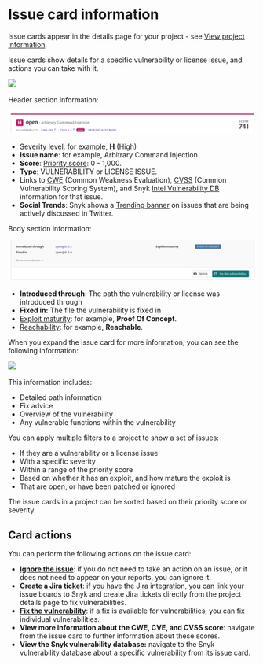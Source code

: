 # Issue card information

Issue cards appear in the details page for your project - see [View project information](https://docs.snyk.io/getting-started/introduction-to-snyk-projects/view-project-information).

Issue cards show details for a specific vulnerability or license issue, and actions you can take with it.

![](../../.gitbook/assets/screenshot\_2021-03-01\_at\_16.19.01.png)

Header section information:

![](../../.gitbook/assets/issue-card-header.png)

* [Severity level](https://docs.snyk.io/introducing-snyk/snyks-core-concepts/severity-levels): for example, **H** (High)
* **Issue name**: for example, Arbitrary Command Injection
* **Score**: [Priority score](https://docs.snyk.io/fixing-and-prioritizing-issues/starting-to-fix-vulnerabilities/snyk-priority-score): 0 - 1,000.
* **Type**: VULNERABILITY or LICENSE ISSUE.
* Links to [CWE](https://cwe.mitre.org/index.html) (Common Weakness Evaluation), [CVSS](https://www.first.org/cvss/calculator/3.1) (Common Vulnerability Scoring System), and Snyk [Intel Vulnerability DB](https://snyk.io/vuln) information for that issue.
* **Social Trends**: Snyk shows a [Trending banner](https://docs.snyk.io/fixing-and-prioritizing-issues/prioritizing-issues/prioritize-by-social-trends) on issues that are being actively discussed in Twitter.

Body section information:

![](../../.gitbook/assets/issue-card-body.png)

* **Introduced through**: The path the vulnerability or license was introduced through
* **Fixed in:** The file the vulnerability is fixed in
* [Exploit maturity](https://docs.snyk.io/fixing-and-prioritizing-issues/issue-management/evaluating-and-prioritizing-vulnerabilities): for example, **Proof Of Concept**.
* [Reachability](https://support.snyk.io/hc/en-us/articles/360010554837-Reachable-Vulnerabilities-): for example, **Reachable**.

When you expand the issue card for more information, you can see the following information:

![](../../.gitbook/assets/screenshot\_2021-03-01\_at\_16.08.49.png)

This information includes:

* Detailed path information
* Fix advice
* Overview of the vulnerability
* Any vulnerable functions within the vulnerability

You can apply multiple filters to a project to show a set of issues:

* If they are a vulnerability or a license issue
* With a specific severity
* Within a range of the priority score
* Based on whether it has an exploit, and how mature the exploit is
* That are open, or have been patched or ignored

The issue cards in a project can be sorted based on their priority score or severity.

## Card actions

You can perform the following actions on the issue card:

* [**Ignore the issue**](https://docs.snyk.io/fixing-and-prioritizing-issues/starting-to-fix-vulnerabilities/introduction-to-ignoring-issues): if you do not need to take an action on an issue, or it does not need to appear on your reports, you can ignore it.
* [**Create a Jira ticket**](https://docs.snyk.io/integrations/untitled-3/jira): if you have the [Jira integration](https://docs.snyk.io/integrations/untitled-3/jira), you can link your issue boards to Snyk and create Jira tickets directly from the project details page to fix vulnerabilities.
* [**Fix the vulnerability**](https://docs.snyk.io/snyk-open-source/open-source-basics/fixing-vulnerabilities): if a fix is available for vulnerabilities, you can fix individual vulnerabilities.
* **View more information about the CWE, CVE, and CVSS score**: navigate from the issue card to further information about these scores.
* **View the Snyk vulnerability database:** navigate to the Snyk vulnerability database about a specific vulnerability from its issue card.
